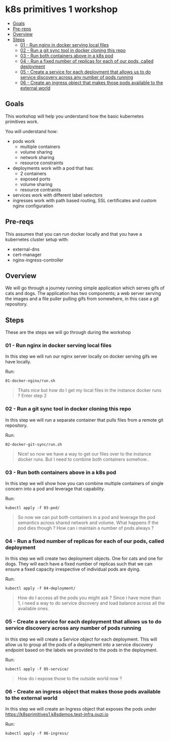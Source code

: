 # k8s primitives 1 workshop <!-- omit in toc -->

- [Goals](#goals)
- [Pre-reqs](#pre-reqs)
- [Overview](#overview)
- [Steps](#steps)
  - [01 - Run nginx in docker serving local files](#01---run-nginx-in-docker-serving-local-files)
  - [02 - Run a git sync tool in docker cloning this repo](#02---run-a-git-sync-tool-in-docker-cloning-this-repo)
  - [03 - Run both containers above in a k8s pod](#03---run-both-containers-above-in-a-k8s-pod)
  - [04 - Run a fixed number of replicas for each of our pods, called deployment](#04---run-a-fixed-number-of-replicas-for-each-of-our-pods-called-deployment)
  - [05 - Create a service for each deployment that allows us to do service discovery across any number of pods running](#05---create-a-service-for-each-deployment-that-allows-us-to-do-service-discovery-across-any-number-of-pods-running)
  - [06 - Create an ingress object that makes those pods available to the external world](#06---create-an-ingress-object-that-makes-those-pods-available-to-the-external-world)

## Goals

This workshop will help you understand how the basic kubernetes primitives work.

You will understand how:
- pods work
  - multiple containers
  - volume sharing
  - network sharing
  - resource constraints
- deployments work with a pod that has:
  - 2 containers
  - exposed ports
  - volume sharing
  - resource contraints
- services work with different label selectors
- ingresses work with path based routing, SSL certificates and custom nginx configuration 
  

## Pre-reqs 

This assumes that you can run docker locally and that you have a kubernetes cluster setup with:
- external-dns
- cert-manager
- nginx-ingress-controller

## Overview

We will go through a journey running simple application which serves gifs of cats and dogs.
The application has two components; a web server serving the images and a file puller pulling gifs from somewhere, in this case a git repository.

## Steps

These are the steps we will go through during the workshop

### 01 - Run nginx in docker serving local files

In this step we will run our nginx server locally on docker serving gifs we have locally.

Run:
```
01-docker-nginx/run.sh
```

>Thats nice but how do I get my local files in the instance docker runs ? Enter step 2

### 02 - Run a git sync tool in docker cloning this repo

In this step we will run a separate container that pulls files from a remote git repository.


Run:
```
02-docker-git-sync/run.sh
```

>Nice! so now we have a way to get our files over to the instance docker runs. But I need to combine both containers somehow.. 

### 03 - Run both containers above in a k8s pod

In this step we will show how you can combine multiple containers of single concern into a pod and leverage that capability.

Run:
```
kubectl apply -f 03-pod/
```

> So now we can put both containers in a pod and leverage the pod semantics across shared network and volume. What happens if the pod dies though ? How can i maintain a number of pods always ?

### 04 - Run a fixed number of replicas for each of our pods, called deployment

In this step we will create two deployment objects. One for cats and one for dogs. They will each have a fixed number of replicas such that we can ensure a fixed capacity irrespective of individual pods are dying.

Run:
```
kubectl apply -f 04-deployment/
```

> How do I access all the pods you might ask ? Since i have more than 1, i need a way to do service discovery and load balance across all the available ones. 

### 05 - Create a service for each deployment that allows us to do service discovery across any number of pods running 

In this step we will create a Service object for each deployment. This will allow us to group all the pods of a deployment into a service discovery endpoint based on the labels we provided to the pods in the deployment.

Run:
```
kubectl apply -f 05-service/
```

> How do i expose those to the outside world now ?

### 06 - Create an ingress object that makes those pods available to the external world

In this step we will create an Ingress object that exposes the pods under https://k8sprimitives1.k8sdemos.test-infra.ouzi.io

Run:
```
kubectl apply -f 06-ingress/
```